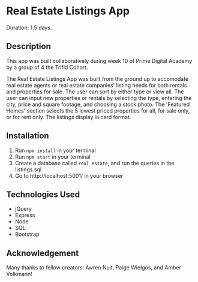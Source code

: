 # Real Estate Listings App
Duration: 1.5 days.

## Description
This app was built collaboratively during week 10 of Prime Digital Academy by a group of 4 the Trifid Cohort. 

The Real Estate Listings App was built from the ground up to accomodate real estate agents or real estate companies' listing needs for both rentals and properties for sale. The user can sort by either type or view all. The user can input new properties or rentals by selecting the type, entering the city, price and square footage, and choosing a stock photo. The 'Featured Homes' section selects the 5 lowest priced properties for all, for sale only, or for rent only. The listings display in card format. 

## Installation
1. Run `npm install` in your terminal
2. Run `npm start` in your terminal
3. Create a database called `real_estate`, and run the queries in the listings.sql
4. Go to http://localhost:5001/ in your browser

## Technologies Used
- jQuery 
- Express
- Node
- SQL
- Bootstrap

## Acknowledgement 
Many thanks to fellow creators: Awren Nuit, Paige Wielgos, and Amber Volkmann!
